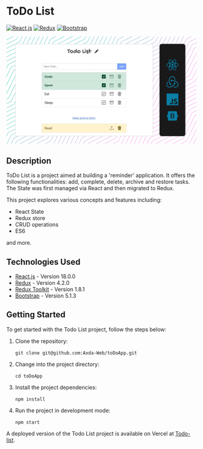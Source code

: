 # ToDo List

[![React.js](https://img.shields.io/badge/React.js-18.0.0-61DAFB?logo=react&logoColor=white&style=flat-square)](https://reactjs.org/)
[![Redux](https://img.shields.io/badge/Redux-4.2.0-764ABC?logo=redux&logoColor=white&style=flat-square)](https://redux.js.org/)
[![Bootstrap](https://img.shields.io/badge/Bootstrap-5.1.3-7952B3?logo=bootstrap&logoColor=white&style=flat-square)](https://getbootstrap.com/)   

![screenshot](/screenshot.jpg)


## Description

ToDo List is a project aimed at building a 'reminder' application. It offers the following functionalities: add, complete, delete, archive and restore tasks. The State was first managed via React and then migrated to Redux.   

This project explores various concepts and features including:

- React State
- Redux store
- CRUD operations
- ES6

and more.

## Technologies Used

- [React.js](https://reactjs.org/) - Version 18.0.0
- [Redux](https://redux.js.org/) - Version 4.2.0
- [Redux Toolkit](https://redux-toolkit.js.org/) - Version 1.8.1
- [Bootstrap](https://getbootstrap.com/) - Version 5.1.3

## Getting Started

To get started with the Todo List project, follow the steps below:

1. Clone the repository:

   ```shell
   git clone git@github.com:Axda-Web/toDoApp.git
   ```

2. Change into the project directory:

   ```shell
   cd toDoApp
   ```

3. Install the project dependencies:

   ```shell
   npm install
   ```

4. Run the project in development mode:

   ```shell
   npm start
   ```

A deployed version of the Todo List project is available on Vercel at [Todo-list](https://to-do-8of3pzssm-axda-web.vercel.app/).
